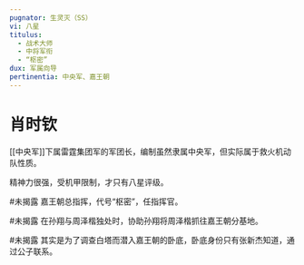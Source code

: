 ```yaml
---
pugnator: 生灵灭（SS）
vi: 八星
titulus:
  - 战术大师
  - 中将军衔
  - “枢密”
dux: 军属向导
pertinentia: 中央军、嘉王朝
---
```


# 肖时钦

[[中央军]]下属雷霆集团军的军团长，编制虽然隶属中央军，但实际属于救火机动队性质。

精神力很强，受机甲限制，才只有八星评级。

#未揭露 嘉王朝总指挥，代号“枢密”，任指挥官。

#未揭露 在孙翔与周泽楷独处时，协助孙翔将周泽楷抓往嘉王朝分基地。

#未揭露 其实是为了调查白塔而潜入嘉王朝的卧底，卧底身份只有张新杰知道，通过公子联系。
